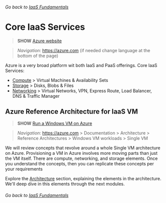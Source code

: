 ###### Go back to [IaaS Fundamentals](0-iaas-fundamentals.md#delivery-guide)

# Core IaaS Services

> **SHOW** [Azure website](https://azure.microsoft.com/en-us/)

> *Navigation*: https://azure.com (if needed change language at the bottom of the page)

Azure is a very broad platform wit both IaaS and PaaS offerings.
Core IaaS Services:
* [Compute](https://docs.microsoft.com/en-us/azure/#pivot=products&panel=Compute) > Virtual Machines & Availability Sets
* [Storage](https://docs.microsoft.com/en-us/azure/#pivot=products&panel=storage) > Disks, Blobs & Files
* [Networking](https://docs.microsoft.com/en-us/azure/#pivot=products&panel=network) > Virtual Networks, VPN, Express Route, Load Balancer, DNS & Traffic Manager


## Azure Reference Architecture for IaaS VM

> **SHOW** [Run a Windows VM on Azure](https://docs.microsoft.com/en-us/azure/architecture/reference-architectures/virtual-machines-windows/single-vm) 

> *Navigation*: https://azure.com > Documentation > Architecture > Reference Architectures > Windows VM workloads > Single VM

We will review concepts that revolve around a whole Single VM architecture on Azure.
Provisioning a VM in Azure involves more moving parts than just the VM itself. There are compute, networking, and storage elements.
Once you understand the concepts, then you can replicate these concepts per your requirements

Explore the [Architecture](https://docs.microsoft.com/en-us/azure/architecture/reference-architectures/virtual-machines-windows/single-vm#architecture) section, explaining the elements in the architecture. We'll deep dive in this elements through the next modules.











###### Go back to [IaaS Fundamentals](0-iaas-fundamentals.md#delivery-guide)
